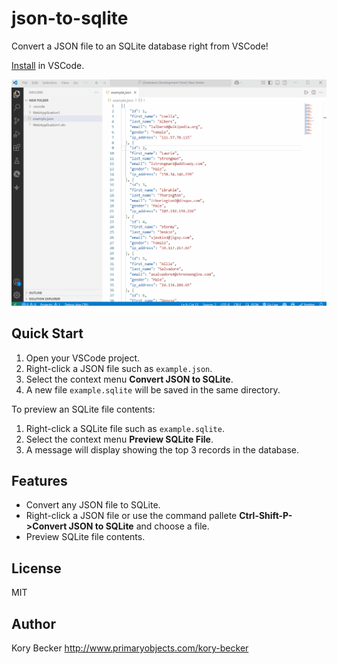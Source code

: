 # json-to-sqlite

Convert a JSON file to an SQLite database right from VSCode!

[Install](https://marketplace.visualstudio.com/items?itemName=primaryobjects.json-to-sqlite) in VSCode.

![Screenshot](images/jsontosqlite.gif)

## Quick Start

1. Open your VSCode project.
2. Right-click a JSON file such as `example.json`.
3. Select the context menu **Convert JSON to SQLite**.
4. A new file `example.sqlite` will be saved in the same directory.

To preview an SQLite file contents:

1. Right-click a SQLite file such as `example.sqlite`.
2. Select the context menu **Preview SQLite File**.
3. A message will display showing the top 3 records in the database.

## Features

- Convert any JSON file to SQLite.
- Right-click a JSON file or use the command pallete **Ctrl-Shift-P->Convert JSON to SQLite** and choose a file.
- Preview SQLite file contents.

## License

MIT

## Author

Kory Becker http://www.primaryobjects.com/kory-becker